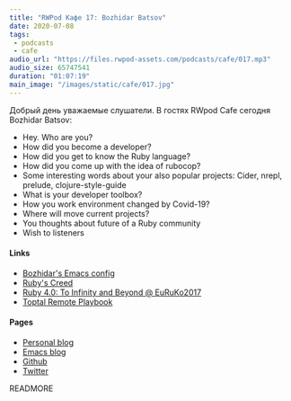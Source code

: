 ```yaml
---
title: "RWPod Кафе 17: Bozhidar Batsov"
date: 2020-07-08
tags:
 - podcasts
 - cafe
audio_url: "https://files.rwpod-assets.com/podcasts/cafe/017.mp3"
audio_size: 65747541
duration: "01:07:19"
main_image: "/images/static/cafe/017.jpg"
---
```


Добрый день уважаемые слушатели. В гостях RWpod Cafe сегодня Bozhidar Batsov:

 - Hey. Who are you?
 - How did you become a developer?
 - How did you get to know the Ruby language?
 - How did you come up with the idea of rubocop?
 - Some interesting words about your also popular projects: Cider, nrepl, prelude, clojure-style-guide
 - What is your developer toolbox?
 - How you work environment changed by Covid-19?
 - Where will move current projects?
 - You thoughts about future of a Ruby community
 - Wish to listeners

#### Links

 - [Bozhidar's Emacs config](https://github.com/bbatsov/emacs.d)
 - [Ruby's Creed](https://metaredux.com/posts/2019/04/02/ruby-s-creed.html)
 - [Ruby 4.0: To Infinity and Beyond @ EuRuKo2017](https://www.youtube.com/watch?v=aFSuXUXRySc)
 - [Toptal Remote Playbook](https://www.toptal.com/remote-work-playbook)

#### Pages

 - [Personal blog](https://metaredux.com/)
 - [Emacs blog](https://emacsredux.com/)
 - [Github](https://github.com/bbatsov)
 - [Twitter](https://twitter.com/bbatsov)

READMORE
